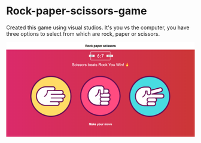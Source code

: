 # Rock-paper-scissors-game
Created this game using visual studios. 
It's you vs the computer, you have three options to select from which are rock, paper or scissors.

![alt text](https://github.com/Rparekh96/Rock-paper-scissors-game/blob/master/Rock_paper_scissors.png "Game")




